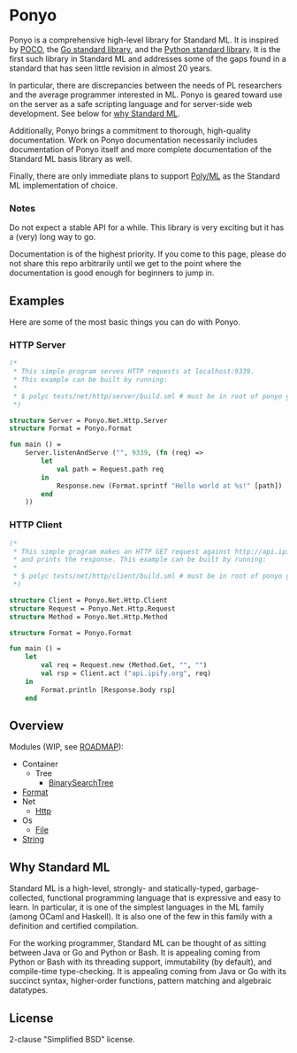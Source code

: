 # Ponyo

Ponyo is a comprehensive high-level library for Standard ML. It is inspired
by [POCO](http://pocoproject.org/), the [Go standard library](https://golang.org/pkg/),
and the [Python standard library](https://docs.python.org/3/library/). It is the first
such library in Standard ML and addresses some of the gaps found in
a standard that has seen little revision in almost 20 years.

In particular, there are discrepancies between the needs of PL researchers and the
average programmer interested in ML. Ponyo is geared toward use on the server as a
safe scripting language and for server-side web development. See below for
[why Standard ML](#why-standard-ml).

Additionally, Ponyo brings a commitment to thorough, high-quality documentation. Work on
Ponyo documentation necessarily includes documentation of Ponyo itself and more complete
documentation of the Standard ML basis library as well.

Finally, there are only immediate plans to support [Poly/ML](https://github.com/polyml/polyml)
as the Standard ML implementation of choice.

### Notes

Do not expect a stable API for a while. This library is very exciting but it
has a (very) long way to go.

Documentation is of the highest priority. If you come to this page, please
do not share this repo arbitrarily until we get to the point where the documentation
is good enough for beginners to jump in.

## Examples

Here are some of the most basic things you can do with Ponyo.

### HTTP Server

```sml
(*
 * This simple program serves HTTP requests at localhost:9339.
 * This example can be built by running:
 *
 * $ polyc tests/net/http/server/build.sml # must be in root of ponyo git repo
 *)

structure Server = Ponyo.Net.Http.Server
structure Format = Ponyo.Format

fun main () =
    Server.listenAndServe ("", 9339, (fn (req) =>
        let
            val path = Request.path req
        in
            Response.new (Format.sprintf "Hello world at %s!" [path])
        end
    ))
```

### HTTP Client

```sml
(*
 * This simple program makes an HTTP GET request against http://api.ipify.org/
 * and prints the response. This example can be built by running:
 *
 * $ polyc tests/net/http/client/build.sml # must be in root of ponyo git repo
 *)

structure Client = Ponyo.Net.Http.Client
structure Request = Ponyo.Net.Http.Request
structure Method = Ponyo.Net.Http.Method

structure Format = Ponyo.Format

fun main () =
    let
        val req = Request.new (Method.Get, "", "")
        val rsp = Client.act ("api.ipify.org", req)
    in
        Format.println [Response.body rsp]
    end
```


## Overview

Modules (WIP, see [ROADMAP](https://github.com/eatonphil/ponyo/blob/master/ROADMAP.md)):
* Container
  * Tree
    * [BinarySearchTree](https://github.com/eatonphil/ponyo/blob/master/ponyo/Container/Tree/BinarySearchTree.sml)
* [Format](https://github.com/eatonphil/ponyo/blob/master/ponyo/Format/FormatExport.sml)
* Net
  * [Http](https://github.com/eatonphil/ponyo/tree/master/ponyo/Net/Http)
* Os
  * [File](https://github.com/eatonphil/ponyo/blob/master/ponyo/Os/File.sml)
* [String](https://github.com/eatonphil/ponyo/blob/master/ponyo/String/StringExport.sml)

## Why Standard ML

Standard ML is a high-level, strongly- and statically-typed, garbage-collected,
functional programming language that is expressive and easy to learn. In particular,
it is one of the simplest languages in the ML family (among OCaml and Haskell).
It is also one of the few in this family with a definition and certified compilation.

For the working programmer, Standard ML can be thought of as sitting between Java or
Go and Python or Bash. It is appealing coming from Python or Bash with its threading
support, immutability (by default), and compile-time type-checking. It is appealing
coming from Java or Go with its succinct syntax, higher-order functions, pattern
matching and algebraic datatypes.

## License

2-clause "Simplified BSD" license.